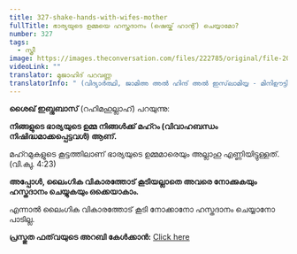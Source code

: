 ```yaml
---
title: 327-shake-hands-with-wifes-mother
fullTitle: ഭാര്യയുടെ ഉമ്മയെ ഹസ്തദാനം (ഷെയ്ക് ഹാന്റ്) ചെയ്യാമോ?
number: 327
tags:
  - സ്ത്രീ
image: https://images.theconversation.com/files/222785/original/file-20180612-112602-1n6vzvh.jpg?ixlib=rb-1.1.0&rect=0%2C1253%2C4104%2C2052&q=45&auto=format&w=1356&h=668&fit=crop
videoLink: ""
translator: മുജാഹിദ് പറവണ്ണ
translatorInfo: " (വിദ്യാർത്ഥി, ജാമിഅ അൽ ഹിന്ദ് അൽ ഇസ്‌ലാമിയ്യ - മിനിഊട്ടി)"
---
```

**ശൈഖ് ഇബ്നുബാസ്** (റഹിമഹുല്ലാഹ്) പറയുന്നു:  

**നിങ്ങളുടെ ഭാര്യയുടെ ഉമ്മ നിങ്ങൾക്ക് മഹ്റം (വിവാഹബന്ധം നിഷിദ്ധമാക്കപ്പെട്ടവൾ) ആണ്.** 

മഹ്റമുകളുടെ കൂട്ടത്തിലാണ് ഭാര്യയുടെ ഉമ്മമാരെയും അല്ലാഹു എണ്ണിയിട്ടുള്ളത്. (വി.ക്വു. 4:23) 

**അപ്പോൾ, ലൈംഗിക വികാരത്തോട് കൂടിയല്ലാതെ അവരെ നോക്കുകയും ഹസ്തദാനം ചെയ്യുകയും  ഒക്കെയാകാം.**

എന്നാൽ ലൈംഗിക വികാരത്തോട് കൂടി നോക്കാനോ ഹസ്തദാനം ചെയ്യാനോ പാടില്ല.

**പ്രസ്തുത ഫത്‌വയുടെ അറബി കേൾക്കാൻ:** [Click here](https://bit.ly/3AJIWEm)